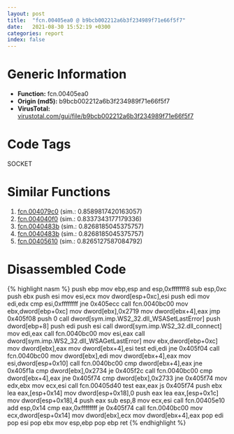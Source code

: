 ```yaml
---
layout: post
title:  "fcn.00405ea0 @ b9bcb002212a6b3f234989f71e66f5f7"
date:   2021-08-30 15:52:19 +0300
categories: report
index: false
---
```


# Generic Information
- **Function:** fcn.00405ea0
- **Origin (md5):** b9bcb002212a6b3f234989f71e66f5f7
- **VirusTotal:** [virustotal.com/gui/file/b9bcb002212a6b3f234989f71e66f5f7][virustotal_ref]

# Code Tags
<span class="tag" id="SOCKET">SOCKET</span>


# Similar Functions

1. [fcn.004079c0][similar_1_ref] (sim.: 0.8589817420163057)
2. [fcn.004040f0][similar_2_ref] (sim.: 0.8337343177179336)
3. [fcn.0040483b][similar_3_ref] (sim.: 0.8268185045375757)
4. [fcn.0040483b][similar_4_ref] (sim.: 0.8268185045375757)
5. [fcn.00405610][similar_5_ref] (sim.: 0.8265127587084792)


# Disassembled Code

{% highlight nasm %}
push ebp
mov ebp,esp
and esp,0xfffffff8
sub esp,0xc
push ebx
push esi
mov esi,ecx
mov dword[esp+0xc],esi
push edi
mov edi,edx
cmp esi,0xffffffff
jne 0x405ecc
call fcn.0040bc00
mov ebx,dword[ebp+0xc]
mov dword[ebx],0x2719
mov dword[ebx+4],eax
jmp 0x405f08
push 0
call dword[sym.imp.WS2_32.dll_WSASetLastError]
push dword[ebp+8]
push edi
push esi
call dword[sym.imp.WS2_32.dll_connect]
mov edi,eax
call fcn.0040bc00
mov esi,eax
call dword[sym.imp.WS2_32.dll_WSAGetLastError]
mov ebx,dword[ebp+0xc]
mov dword[ebx],eax
mov dword[ebx+4],esi
test edi,edi
jne 0x405f04
call fcn.0040bc00
mov dword[ebx],edi
mov dword[ebx+4],eax
mov esi,dword[esp+0x10]
call fcn.0040bc00
cmp dword[ebx+4],eax
jne 0x405f1a
cmp dword[ebx],0x2734
je 0x405f2c
call fcn.0040bc00
cmp dword[ebx+4],eax
jne 0x405f74
cmp dword[ebx],0x2733
jne 0x405f74
mov edx,ebx
mov ecx,esi
call fcn.00405d40
test eax,eax
js 0x405f74
push ebx
lea eax,[esp+0x14]
mov dword[esp+0x18],0
push eax
lea eax,[esp+0x1c]
mov dword[esp+0x18],4
push eax
sub esp,8
mov ecx,esi
call fcn.00405e10
add esp,0x14
cmp eax,0xffffffff
je 0x405f74
call fcn.0040bc00
mov ecx,dword[esp+0x14]
mov dword[ebx],ecx
mov dword[ebx+4],eax
pop edi
pop esi
pop ebx
mov esp,ebp
pop ebp
ret 
{% endhighlight %}


[similar_1_ref]: /report/fcn.004079c0@b9bcb002212a6b3f234989f71e66f5f7
[similar_2_ref]: /report/fcn.004040f0@065d95e046989885ac0aa05648eeda39
[similar_3_ref]: /report/fcn.0040483b@617bd594ba13d0dcc08a315774c342d4
[similar_4_ref]: /report/fcn.0040483b@b8b9b802e96d8e813c605554cf6f7018
[similar_5_ref]: /report/fcn.00405610@b9bcb002212a6b3f234989f71e66f5f7
[virustotal_ref]: https://www.virustotal.com/gui/file/b9bcb002212a6b3f234989f71e66f5f7